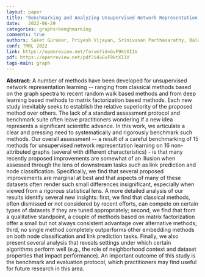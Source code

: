 ```yaml
---
layout: paper
title: "Benchmarking and Analyzing Unsupervised Network Representation Learning and the Illusion of Progress"
date:   2022-06-29
categories: graphs+benghmarking
comments: true
authors: Saket Gurukar, Priyesh Vijayan, Srinivasan Parthasarathy, Balaraman Ravindran, Aakash Srinivasan, Goonmeet Bajaj, Chen Cai, Moniba Keymanesh, Saravana Kumar, Pranav Maneriker, Anasua Mitra, Vedang Patel
conf: TMRL 2022
link: https://openreview.net/forum?id=GvF9ktXI1V
pdf: https://openreview.net/pdf?id=GvF9ktXI1V
tags-main: graph
---
```


**Abstract:**   A number of methods have been developed for unsupervised network representation learning -- ranging from classical methods based on the graph spectra to recent random walk based methods and from deep learning based methods to matrix factorization based methods. Each new study inevitably seeks to establish the relative superiority of the proposed method over others. The lack of a standard assessment protocol and benchmark suite often leave practitioners wondering if a new idea represents a significant scientific advance. In this work, we articulate a clear and pressing need to systematically and rigorously benchmark such methods. Our overall assessment -- a result of a careful benchmarking of 15 methods for unsupervised network representation learning on 16 non-attributed graphs (several with different characteristics) - is that many recently proposed improvements are somewhat of an illusion when  assessed through the lens of downstream tasks such as link prediction and node classification. Specifically, we find that several proposed improvements are marginal at best and that aspects of many of these datasets often render such small differences insignificant, especially when viewed from a rigorous statistical lens. A more detailed analysis of our results identify several new insights: first, we find that classical methods, often dismissed or not considered by recent efforts, can compete on certain types of datasets if they are tuned appropriately; second, we find that from a qualitative standpoint, a couple of methods based on matrix factorization offer a small but not always consistent advantage over alternative methods; third, no single method completely outperforms other embedding methods on both node classification and link prediction tasks. Finally, we also present several analysis that reveals settings under which certain algorithms perform well (e.g., the role of neighborhood context and dataset properties that impact performance). An important outcome of this study is the benchmark and evaluation protocol, which practitioners may find useful for future research in this area.
